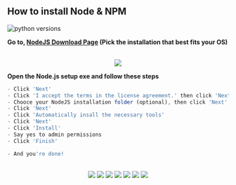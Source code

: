 ## How to install Node & NPM
![python versions](https://img.shields.io/badge/NPM-%208.3.0-critical?style=for-the-badge&logo=npm)

**Go to, [NodeJS Download Page](https://nodejs.org/en/download/) (Pick the installation that best fits your OS)**
<p align="center"><br>
	<img src="https://cdn.upload.systems/uploads/tXHK5osA.png">
</p>

**Open the Node.js setup exe and follow these steps**
```javascript
- Click 'Next'
- Click 'I accept the terms in the license agreement.' then click 'Next'
- Chooce your NodeJS installation folder (optional), then click 'Next'
- Click 'Next'
- Click 'Automatically insall the necessary tools'
- Click 'Next'
- Click 'Install'
- Say yes to admin permissions
- Click 'Finish' 

- And you're done!

```
<p align="center"><br>
	<img src="https://cdn.upload.systems/uploads/sK1DrwWJ.png">
  <img src="https://cdn.upload.systems/uploads/LM5ctwy1.png">
  <img src="https://cdn.upload.systems/uploads/jlGFOJix.png">
  <img src="https://cdn.upload.systems/uploads/JYLaf9hw.png">
  <img src="https://cdn.upload.systems/uploads/9IfhW9EJ.png">
  <img src="https://cdn.upload.systems/uploads/dBGYSzxA.png">
  <img src="https://cdn.upload.systems/uploads/hlIMmNMw.png">
</p>
